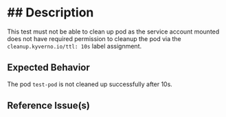 # ## Description

This test must not be able to clean up pod as the service account mounted does not have required permission to cleanup the pod via the `cleanup.kyverno.io/ttl: 10s` label assignment.

## Expected Behavior

The pod `test-pod` is not cleaned up successfully after 10s.

## Reference Issue(s)
